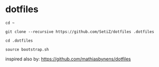 # dotfiles

```
cd ~
```
```
git clone --recursive https://github.com/SetiZ/dotfiles .dotfiles
```
```
cd .dotfiles
```
```
source bootstrap.sh
```

inspired also by: https://github.com/mathiasbynens/dotfiles